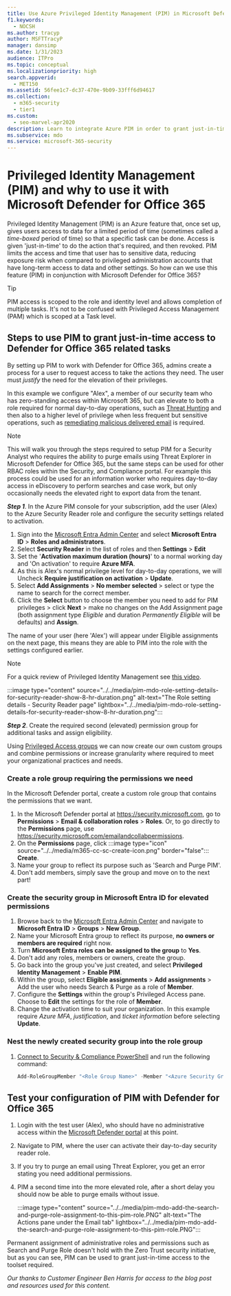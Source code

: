 ```yaml
---
title: Use Azure Privileged Identity Management (PIM) in Microsoft Defender for Office 365 to limit admin access to cyber security tools.
f1.keywords:
  - NOCSH
ms.author: tracyp
author: MSFTTracyP
manager: dansimp
ms.date: 1/31/2023
audience: ITPro
ms.topic: conceptual
ms.localizationpriority: high
search.appverid:
  - MET150
ms.assetid: 56fee1c7-dc37-470e-9b09-33fff6d94617
ms.collection:
  - m365-security
  - tier1
ms.custom:
  - seo-marvel-apr2020
description: Learn to integrate Azure PIM in order to grant just-in-time, time limited access to users to do elevated privilege tasks in Microsoft Defender for Office 365, lowering risk to your data.
ms.subservice: mdo
ms.service: microsoft-365-security
---
```


# Privileged Identity Management (PIM) and why to use it with Microsoft Defender for Office 365

Privileged Identity Management (PIM) is an Azure feature that, once set up, gives users access to data for a limited period of time (sometimes called a _time-boxed_ period of time) so that a specific task can be done. Access is given 'just-in-time' to do the action that's required, and then revoked. PIM limits the access and time that user has to sensitive data, reducing exposure risk when compared to privileged administration accounts that have long-term access to data and other settings. So how can we use this feature (PIM) in conjunction with Microsoft Defender for Office 365?

> [!TIP]
> PIM access is scoped to the role and identity level and allows completion of multiple tasks. It's not to be confused with Privileged Access Management (PAM) which is scoped at a Task level.

## Steps to use PIM to grant just-in-time access to Defender for Office 365 related tasks

By setting up PIM to work with Defender for Office 365, admins create a process for a user to request access to take the actions they need. The user must *justify* the need for the elevation of their privileges.

In this example we configure "Alex", a member of our security team who has zero-standing access within Microsoft 365, but can elevate to both a role required for normal day-to-day operations, such as [Threat Hunting](threat-explorer-threat-hunting.md) and then also to a higher level of privilege when less frequent but sensitive operations, such as [remediating malicious delivered email](remediate-malicious-email-delivered-office-365.md) is required.

> [!NOTE]
> This will walk you through the steps required to setup PIM for a Security Analyst who requires the ability to purge emails using Threat Explorer in Microsoft Defender for Office 365, but the same steps can be used for other RBAC roles within the Security, and Compliance portal. For example this process could be used for an information worker who requires day-to-day access in eDiscovery to perform searches and case work, but only occasionally needs the elevated right to export data from the tenant.

***Step 1***. In the Azure PIM console for your subscription, add the user (Alex) to the Azure Security Reader role and configure the security settings related to activation.

1. Sign into the [Microsoft Entra Admin Center](https://aad.portal.azure.com/) and select **Microsoft Entra ID** \> **Roles and administrators**.
2. Select **Security Reader** in the list of roles and then **Settings** > **Edit**
3. Set the '**Activation maximum duration (hours)**' to a normal working day and 'On activation' to require **Azure MFA**.
4. As this is Alex's normal privilege level for day-to-day operations, we will Uncheck **Require justification on activation** \> **Update**.
5. Select **Add Assignments** \> **No member selected** \> select or type the name to search for the correct member.
6. Click the **Select** button to choose the member you need to add for PIM privileges > click **Next** > make no changes on the Add Assignment page (both assignment type *Eligible* and duration *Permanently Eligible* will be defaults) and **Assign**.

The name of your user (here 'Alex') will appear under Eligible assignments on the next page, this means they are able to PIM into the role with the settings configured earlier.

> [!NOTE]
> For a quick review of Privileged Identity Management see [this video](https://www.youtube.com/watch?v=VQMAg0sa_lE).

:::image type="content" source="../../media/pim-mdo-role-setting-details-for-security-reader-show-8-hr-duration.png" alt-text="The Role setting details - Security Reader page" lightbox="../../media/pim-mdo-role-setting-details-for-security-reader-show-8-hr-duration.png":::

***Step 2***. Create the required second (elevated) permission group for additional tasks and assign eligibility.

Using [Privileged Access groups](/azure/active-directory/privileged-identity-management/groups-features) we can now create our own custom groups and combine permissions or increase granularity where required to meet your organizational practices and needs.

### Create a role group requiring the permissions we need

In the Microsoft Defender portal, create a custom role group that contains the permissions that we want.

1. In the Microsoft Defender portal at <https://security.microsoft.com>, go to **Permissions** \> **Email & collaboration roles** \> **Roles**. Or, to go directly to the **Permissions** page, use <https://security.microsoft.com/emailandcollabpermissions>.
2. On the **Permissions** page, click :::image type="icon" source="../../media/m365-cc-sc-create-icon.png" border="false"::: **Create**.
3. Name your group to reflect its purpose such as 'Search and Purge PIM'.
4. Don't add members, simply save the group and move on to the next part!

### Create the security group in Microsoft Entra ID for elevated permissions

1. Browse back to the [Microsoft Entra Admin Center](https://aad.portal.azure.com/) and navigate to **Microsoft Entra ID** > **Groups** > **New Group**.
2. Name your Microsoft Entra group to reflect its purpose, **no owners or members are required** right now.
3. Turn **Microsoft Entra roles can be assigned to the group** to **Yes**.
4. Don't add any roles, members or owners, create the group.
5. Go back into the group you've just created, and select **Privileged Identity Management** > **Enable PIM**.
6. Within the group, select **Eligible assignments** > **Add assignments** > Add the user who needs Search & Purge as a role of **Member**.
7. Configure the **Settings** within the group's Privileged Access pane. Choose to **Edit** the settings for the role of **Member**.
8. Change the activation time to suit your organization. In this example require *Azure MFA*, *justification*, and *ticket information* before selecting **Update**.

### Nest the newly created security group into the role group

1. [Connect to Security & Compliance PowerShell](/powershell/exchange/connect-to-scc-powershell) and run the following command:

   ```powershell
   Add-RoleGroupMember "<Role Group Name>" -Member "<Azure Security Group>"`
   ```

## Test your configuration of PIM with Defender for Office 365

1. Login with the test user (Alex), who should have no administrative access within the [Microsoft Defender portal](/microsoft-365/security/defender/overview-security-center) at this point.
2. Navigate to PIM, where the user can activate their day-to-day security reader role.
3. If you try to purge an email using Threat Explorer, you get an error stating you need additional permissions.
4. PIM a second time into the more elevated role, after a short delay you should now be able to purge emails without issue.

   :::image type="content" source="../../media/pim-mdo-add-the-search-and-purge-role-assignment-to-this-pim-role.PNG" alt-text="The Actions pane under the Email tab" lightbox="../../media/pim-mdo-add-the-search-and-purge-role-assignment-to-this-pim-role.PNG":::

Permanent assignment of administrative roles and permissions such as Search and Purge Role doesn't hold with the Zero Trust security initiative, but as you can see, PIM can be used to grant just-in-time access to the toolset required.

*Our thanks to Customer Engineer Ben Harris for access to the blog post and resources used for this content.*
